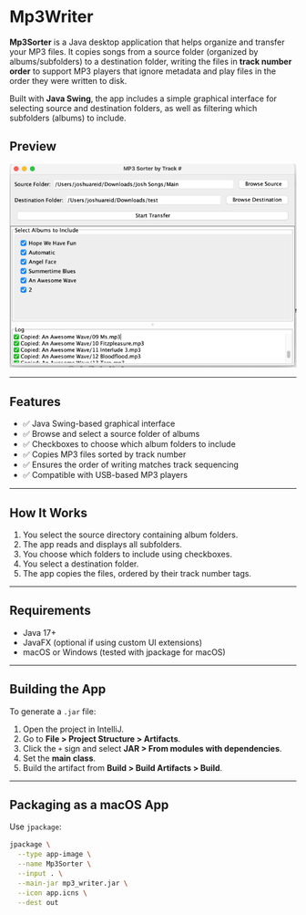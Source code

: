 

# Mp3Writer

**Mp3Sorter** is a Java desktop application that helps organize and transfer your MP3 files. It copies songs from a source folder (organized by albums/subfolders) to a destination folder, writing the files in **track number order** to support MP3 players that ignore metadata and play files in the order they were written to disk.

Built with **Java Swing**, the app includes a simple graphical interface for selecting source and destination folders, as well as filtering which subfolders (albums) to include.

## Preview

![Screenshot of Mp3Sorter](https://raw.githubusercontent.com/joshuarreid/mp3Writer/main/img.png)

---

## Features

- ✅ Java Swing-based graphical interface  
- ✅ Browse and select a source folder of albums  
- ✅ Checkboxes to choose which album folders to include  
- ✅ Copies MP3 files sorted by track number  
- ✅ Ensures the order of writing matches track sequencing  
- ✅ Compatible with USB-based MP3 players

---

## How It Works

1. You select the source directory containing album folders.
2. The app reads and displays all subfolders.
3. You choose which folders to include using checkboxes.
4. You select a destination folder.
5. The app copies the files, ordered by their track number tags.

---

## Requirements

- Java 17+
- JavaFX (optional if using custom UI extensions)
- macOS or Windows (tested with jpackage for macOS)

---

## Building the App

To generate a `.jar` file:

1. Open the project in IntelliJ.
2. Go to **File > Project Structure > Artifacts**.
3. Click the `+` sign and select **JAR > From modules with dependencies**.
4. Set the **main class**.
5. Build the artifact from **Build > Build Artifacts > Build**.

---

## Packaging as a macOS App

Use `jpackage`:

```bash
jpackage \
  --type app-image \
  --name Mp3Sorter \
  --input . \
  --main-jar mp3_writer.jar \
  --icon app.icns \
  --dest out
